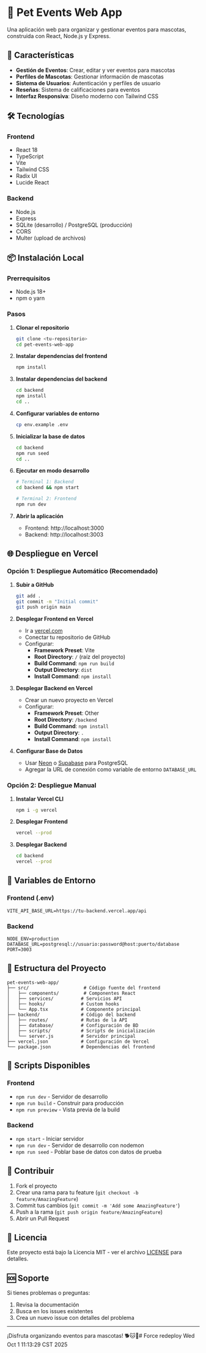 # 🐾 Pet Events Web App

Una aplicación web para organizar y gestionar eventos para mascotas, construida con React, Node.js y Express.

## 🚀 Características

- **Gestión de Eventos**: Crear, editar y ver eventos para mascotas
- **Perfiles de Mascotas**: Gestionar información de mascotas
- **Sistema de Usuarios**: Autenticación y perfiles de usuario
- **Reseñas**: Sistema de calificaciones para eventos
- **Interfaz Responsiva**: Diseño moderno con Tailwind CSS

## 🛠️ Tecnologías

### Frontend
- React 18
- TypeScript
- Vite
- Tailwind CSS
- Radix UI
- Lucide React

### Backend
- Node.js
- Express
- SQLite (desarrollo) / PostgreSQL (producción)
- CORS
- Multer (upload de archivos)

## 📦 Instalación Local

### Prerrequisitos
- Node.js 18+
- npm o yarn

### Pasos

1. **Clonar el repositorio**
   ```bash
   git clone <tu-repositorio>
   cd pet-events-web-app
   ```

2. **Instalar dependencias del frontend**
   ```bash
   npm install
   ```

3. **Instalar dependencias del backend**
   ```bash
   cd backend
   npm install
   cd ..
   ```

4. **Configurar variables de entorno**
   ```bash
   cp env.example .env
   ```

5. **Inicializar la base de datos**
   ```bash
   cd backend
   npm run seed
   cd ..
   ```

6. **Ejecutar en modo desarrollo**
   ```bash
   # Terminal 1: Backend
   cd backend && npm start
   
   # Terminal 2: Frontend
   npm run dev
   ```

7. **Abrir la aplicación**
   - Frontend: http://localhost:3000
   - Backend: http://localhost:3003

## 🌐 Despliegue en Vercel

### Opción 1: Despliegue Automático (Recomendado)

1. **Subir a GitHub**
   ```bash
   git add .
   git commit -m "Initial commit"
   git push origin main
   ```

2. **Desplegar Frontend en Vercel**
   - Ir a [vercel.com](https://vercel.com)
   - Conectar tu repositorio de GitHub
   - Configurar:
     - **Framework Preset**: Vite
     - **Root Directory**: `/` (raíz del proyecto)
     - **Build Command**: `npm run build`
     - **Output Directory**: `dist`
     - **Install Command**: `npm install`

3. **Desplegar Backend en Vercel**
   - Crear un nuevo proyecto en Vercel
   - Configurar:
     - **Framework Preset**: Other
     - **Root Directory**: `/backend`
     - **Build Command**: `npm install`
     - **Output Directory**: `.`
     - **Install Command**: `npm install`

4. **Configurar Base de Datos**
   - Usar [Neon](https://neon.tech) o [Supabase](https://supabase.com) para PostgreSQL
   - Agregar la URL de conexión como variable de entorno `DATABASE_URL`

### Opción 2: Despliegue Manual

1. **Instalar Vercel CLI**
   ```bash
   npm i -g vercel
   ```

2. **Desplegar Frontend**
   ```bash
   vercel --prod
   ```

3. **Desplegar Backend**
   ```bash
   cd backend
   vercel --prod
   ```

## 🔧 Variables de Entorno

### Frontend (.env)
```env
VITE_API_BASE_URL=https://tu-backend.vercel.app/api
```

### Backend
```env
NODE_ENV=production
DATABASE_URL=postgresql://usuario:password@host:puerto/database
PORT=3003
```

## 📁 Estructura del Proyecto

```
pet-events-web-app/
├── src/                    # Código fuente del frontend
│   ├── components/         # Componentes React
│   ├── services/          # Servicios API
│   ├── hooks/             # Custom hooks
│   └── App.tsx            # Componente principal
├── backend/               # Código del backend
│   ├── routes/            # Rutas de la API
│   ├── database/          # Configuración de BD
│   ├── scripts/           # Scripts de inicialización
│   └── server.js          # Servidor principal
├── vercel.json            # Configuración de Vercel
└── package.json           # Dependencias del frontend
```

## 🚀 Scripts Disponibles

### Frontend
- `npm run dev` - Servidor de desarrollo
- `npm run build` - Construir para producción
- `npm run preview` - Vista previa de la build

### Backend
- `npm start` - Iniciar servidor
- `npm run dev` - Servidor de desarrollo con nodemon
- `npm run seed` - Poblar base de datos con datos de prueba

## 🤝 Contribuir

1. Fork el proyecto
2. Crear una rama para tu feature (`git checkout -b feature/AmazingFeature`)
3. Commit tus cambios (`git commit -m 'Add some AmazingFeature'`)
4. Push a la rama (`git push origin feature/AmazingFeature`)
5. Abrir un Pull Request

## 📄 Licencia

Este proyecto está bajo la Licencia MIT - ver el archivo [LICENSE](LICENSE) para detalles.

## 🆘 Soporte

Si tienes problemas o preguntas:
1. Revisa la documentación
2. Busca en los issues existentes
3. Crea un nuevo issue con detalles del problema

---

¡Disfruta organizando eventos para mascotas! 🐕🐱🐰# Force redeploy Wed Oct  1 11:13:29 CST 2025
